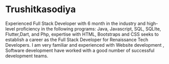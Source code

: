 # Trushitkasodiya
Experienced Full Stack Developer with 6 month in the industry and high-level proficiency in the following programs: Java, Javascript, SQL, SQLIte, Flutter,Dart, and Php, expertise with HTML, Bootstraps and CSS seeks to establish a career as the Full Stack Developer for Renaissance Tech Developers. I am very familiar and experienced with Website development , Software development have worked with a good number of successful development teams.
